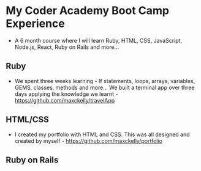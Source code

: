# My Coder Academy Boot Camp Experience
- A 6 month course where I will learn Ruby, HTML, CSS, JavaScript, Node.js, React, Ruby on Rails and more...

## Ruby 
- We spent three weeks learning - If statements, loops, arrays, variables, GEMS, classes, methods and more... We built a terminal app over three days applying the knowledge we learnt - https://github.com/maxckelly/travelApp 
## HTML/CSS
- I created my portfolio with HTML and CSS. This was all designed and created by myself - https://github.com/maxckelly/portfolio 

## Ruby on Rails 


